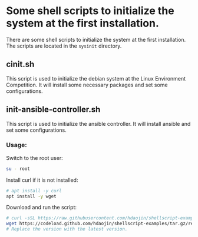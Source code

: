 # Some shell scripts to initialize the system at the first installation.

There are some shell scripts to initialize the system at the first installation. The scripts are located in the `sysinit` directory.

## cinit.sh

This script is used to initialize the debian system at the Linux Environment Competition. It will install some necessary packages and set some configurations.

## init-ansible-controller.sh

This script is used to initialize the ansible controller. It will install ansible and set some configurations.

### Usage:

Switch to the root user:

```bash
su - root
```

Install curl if it is not installed:

```bash
# apt install -y curl
apt install -y wget
```

Download and run the script:

```bash
# curl -sSL https://raw.githubusercontent.com/hdaojin/shellscript-examples/refs/heads/main/sysinit/init-debian-ansible.sh | bash
wget https://codeload.github.com/hdaojin/shellscript-examples/tar.gz/refs/tags/v1.0.0
# Replace the version with the latest version.
```


